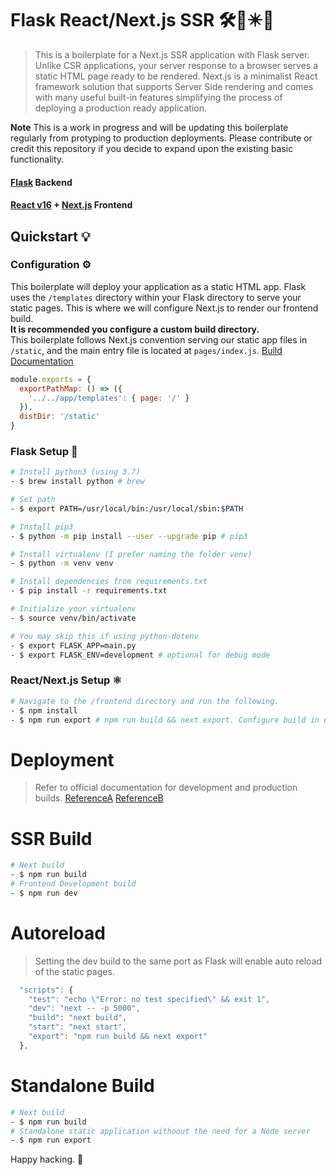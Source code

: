 # Flask React/Next.js SSR 🛠🚀✴️🐍 
> This is a boilerplate for a Next.js SSR application with Flask server. Unlike CSR applications, your server response to a browser serves a static HTML page ready to be rendered. Next.js is a minimalist React framework solution that supports Server Side rendering and comes with many useful built-in features simplifying the process of deploying a production ready application. 

**Note** This is a work in progress and will be updating this boilerplate regularly from protyping to production deployments.  Please contribute or credit this repository if you decide to expand upon the existing basic functionality. 

#### [Flask](http://flask.pocoo.org/) Backend
#### [React v16](https://facebook.github.io/react/) + [Next.js](https://github.com/zeit/next.js/) Frontend 

## Quickstart 💡

### Configuration ⚙️
This boilerplate will deploy your application as a static HTML app.  Flask uses the  `/templates` directory within your Flask directory to serve your static pages.  This is where we will configure Next.js to render our frontend build.  
**It is recommended you configure a custom build directory.**  
This boilerplate follows Next.js convention serving our static app files in `/static`, and the main entry file is located at `pages/index.js`.
[Build Documentation](https://github.com/zeit/next.js#custom-configuration)
```js
module.exports = {
  exportPathMap: () => ({
    '../../app/templates': { page: '/' }
  }),
  distDir: '/static'
}
```

### Flask Setup 🐍
```bash
# Install python3 (using 3.7)
- $ brew install python # brew

# Set path 
- $ export PATH=/usr/local/bin:/usr/local/sbin:$PATH 

# Install pip3
- $ python -m pip install --user --upgrade pip # pip3

# Install virtualenv (I prefer naming the folder venv)
- $ python -m venv venv

# Install dependencies from requirements.txt
- $ pip install -r requirements.txt 

# Initialize your virtualenv 
- $ source venv/bin/activate 

# You may skip this if using python-dotenv
- $ export FLASK_APP=main.py
- $ export FLASK_ENV=development # optional for debug mode
```

### React/Next.js Setup ⚛️
```bash
# Navigate to the /frontend directory and run the following.
- $ npm install 
- $ npm run export # npm run build && next export. Configure build in next.config.js
```

# Deployment
> Refer to official documentation for development and production builds. [ReferenceA](https://github.com/zeit/next.js/) [ReferenceB](https://nextjs.org/learn/excel/static-html-export/export-the-index-page)


# SSR Build
```bash
# Next build
- $ npm run build
# Frontend Development build
- $ npm run dev
```
# Autoreload 
> Setting the dev build to the same port as Flask will enable auto reload of the static pages.
```js
  "scripts": {
    "test": "echo \"Error: no test specified\" && exit 1",
    "dev": "next -- -p 5000",
    "build": "next build",
    "start": "next start",
    "export": "npm run build && next export"
  },
```

# Standalone Build
```bash
# Next build
- $ npm run build 
# Standalone static application withoout the need for a Node server
- $ npm run export 
```

Happy hacking. 🚀
